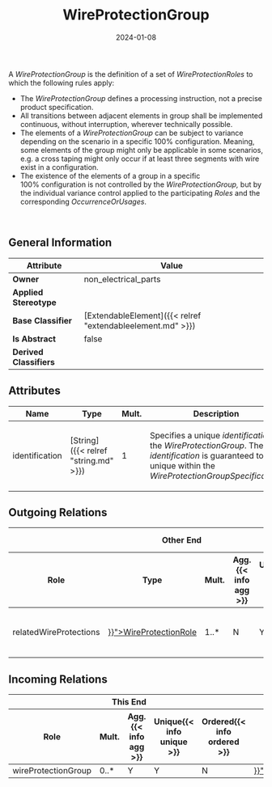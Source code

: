 ﻿---
title: WireProtectionGroup
toc: false
type: specs
date: "2024-01-08"
draft: false
specification: VEC
version: 2.1.0
documentType: "Recommendation"
elementType: Class
classes:
  - WireProtectionGroup
menu_name: vec-2.1.0
---
<p> A <i>WireProtectionGroup</i> is the definition of a set of <i>WireProtectionRoles</i> to which the following rules apply:      </p>      <ul>       <li> The <i>WireProtectionGroup</i> defines a processing instruction, not a precise product specification.        </li>       <li> All transitions between adjacent elements in group shall be implemented continuous, without interruption, wherever technically possible.        </li>       <li> The elements of a <i>WireProtectionGroup </i>can be subject to variance depending on the scenario in a specific 100%&#160;configuration. Meaning, some elements of the group might only be applicable in some scenarios, e.g. a cross taping might only occur if at least three segments with wire exist in a configuration.        </li>       <li> The existence of the elements of a group in a specific 100%&#160;configuration is not controlled by the <i>WireProtectionGroup, </i>but by the individual variance control applied to the participating <i>Roles </i>and the corresponding <i>OccurrenceOrUsages</i>.        </li>     </ul>     <p> &#160;      </p>

## General Information

| Attribute               | Value |
|-------------------------|-------|
| **Owner**               | non_electrical_parts |
| **Applied Stereotype**  |   |
| **Base Classifier**     | [ExtendableElement]({{< relref "extendableelement.md" >}})<br/>  |
| **Is Abstract**         | false |
| **Derived Classifiers** |   |

## Attributes
|  Name  |  Type  |  Mult.  |  Description  |  Owning Classifier  |
|--------|--------|---------|---------------|--------------|
|identification| [String]({{< relref "string.md" >}}) | 1 | <p> Specifies a unique <i>identification</i> of the <i>WireProtectionGroup</i>. The <i>identification</i> is guaranteed to be unique within the <i>WireProtectionGroupSpecification</i>.      </p> | [WireProtectionGroup]({{< relref "wireprotectiongroup.md" >}}) |

## Outgoing Relations
<table>
    <thead>
        <tr>
           <th colspan="6">Other End</th>
           <th colspan="1">This End</th>
           <th colspan="1">General</th>
        </tr>
        <tr>
           <th>Role</th>
           <th>Type</th>
           <th>Mult.</th>
           <th>Agg.{{< info agg >}}</th>
           <th>Unique{{< info unique >}}</th>
           <th>Ordered{{< info ordered >}}</th>
           <th>Mult.</th>
           <th>Description</th>
        </tr>
    <thead>
    <tbody>
    <tr>
        <td>relatedWireProtections</td>
        <td><a href="{{< relref "wireprotectionrole.md" >}}">WireProtectionRole</a></td>
        <td>1..*</td>
        <td>N</td>
        <td>Y</td>
        <td>N</td>
        <td>0..1</td>
        <td><p> References the members in the <i>WireProtectionGroup.</i>      </p></td>
    </tr>
    </tbody>
</table>

##  Incoming Relations
<table>
    <thead>
        <tr>
           <th colspan="5">This End</th>
           <th colspan="2">Other End</th>
           <th colspan="1">General</th>
        </tr>
        <tr>
           <th>Role</th>
           <th>Mult.</th>
           <th>Agg.{{< info agg >}}</th>
           <th>Unique{{< info unique >}}</th>
           <th>Ordered{{< info ordered >}}</th>
           <th>Type</th>
           <th>Mult.</th>
           <th>Description</th>
        </tr>
    <thead>
    <tbody>
    <tr>
        <td>wireProtectionGroup</td>
        <td>0..*</td>
        <td>Y</td>
        <td>Y</td>
        <td>N</td>
        <td><a href="{{< relref "wireprotectiongroupspecification.md" >}}">WireProtectionGroupSpecification</a></td>
        <td>0..1</td>
        <td></td>
    </tr>
    </tbody>
</table>



